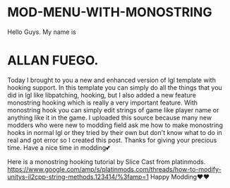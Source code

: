 # MOD-MENU-WITH-MONOSTRING
Hello Guys.
My name is 
# **ALLAN FUEGO.**
Today I brought to you a new and enhanced version of lgl template with hooking support. 
In this template you can simply do all the things that you did in lgl like libpatching, hooking, but I also added a new feature monostring hooking which is really a very important feature. 
With monostring hook you can simply edit strings of game like player name or anything like it in the game.
I uploaded this source because many new modders who were new to modding field ask me how to make monostring hooks in normal lgl or they tried by their own but don't know what to do in real and got error so I created this post. Thanks for giving your precious time. 
Have a nice time in modding💕

Here is a monostring hooking tutorial by Slice Cast from platinmods.
https://www.google.com/amp/s/platinmods.com/threads/how-to-modify-unitys-il2cpp-string-methods.123414/%3famp=1
Happy Modding❤️❤️
